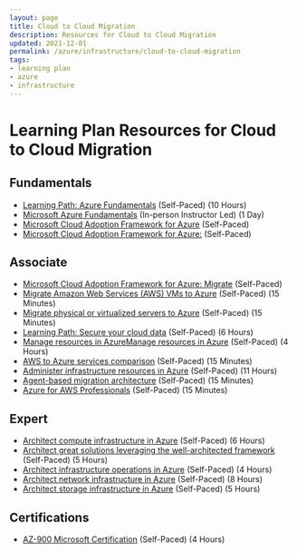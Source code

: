 ```yaml
---
layout: page
title: Cloud to Cloud Migration
description: Resources for Cloud to Cloud Migration
updated: 2021-12-01
permalink: /azure/infrastructure/cloud-to-cloud-migration
tags: 
- learning plan
- azure
- infrastructure
---
```


# Learning Plan Resources for Cloud to Cloud Migration

## Fundamentals

* [Learning Path: Azure Fundamentals](https://docs.microsoft.com/en-us/learn/paths/azure-fundamentals/) (Self-Paced) (10 Hours)
* [Microsoft Azure Fundamentals](https://www.microsoft.com/learning/course.aspx?cid=AZ-900T01) (In-person Instructor Led) (1 Day)
* [Microsoft Cloud Adoption Framework for Azure](https://docs.microsoft.com/en-us/learn/modules/microsoft-cloud-adoption-framework-for-azure/) (Self-Paced)
* [Microsoft Cloud Adoption Framework for Azure:](https://docs.microsoft.com/en-us/azure/cloud-adoption-framework/) (Self-Paced)

## Associate

* [Microsoft Cloud Adoption Framework for Azure: Migrate](https://docs.microsoft.com/en-us/azure/cloud-adoption-framework/migrate/) (Self-Paced)
* [Migrate Amazon Web Services (AWS) VMs to Azure](https://docs.microsoft.com/en-us/azure/site-recovery/migrate-tutorial-aws-azure) (Self-Paced) (15 Minutes)
* [Migrate physical or virtualized servers to Azure](https://docs.microsoft.com/en-us/azure/migrate/tutorial-migrate-physical-virtual-machines) (Self-Paced) (15 Minutes)
* [Learning Path: Secure your cloud data](https://docs.microsoft.com/en-us/learn/paths/secure-your-cloud-data/) (Self-Paced) (6 Hours)
* [Manage resources in AzureManage resources in Azure](https://docs.microsoft.com/en-us/learn/paths/manage-resources-in-azure/) (Self-Paced) (4 Hours)
* [AWS to Azure services comparison](https://docs.microsoft.com/en-us/azure/architecture/aws-professional/services) (Self-Paced) (15 Minutes)
* [Administer infrastructure resources in Azure](https://docs.microsoft.com/en-us/learn/paths/administer-infrastructure-resources-in-azure/) (Self-Paced) (11 Hours)
* [Agent-based migration architecture](https://docs.microsoft.com/en-us/azure/migrate/agent-based-migration-architecture) (Self-Paced) (15 Minutes)
* [Azure for AWS Professionals](https://docs.microsoft.com/en-us/azure/architecture/aws-professional/) (Self-Paced) (15 Minutes)

## Expert

* [Architect compute infrastructure in Azure](https://docs.microsoft.com/en-us/learn/paths/architect-compute-infrastructure/) (Self-Paced) (6 Hours)
* [Architect great solutions leveraging the well-architected framework](https://docs.microsoft.com/en-us/learn/paths/architect-great-solutions-in-azure/) (Self-Paced) (5 Hours)
* [Architect infrastructure operations in Azure](https://docs.microsoft.com/en-us/learn/paths/architect-infrastructure-operations/) (Self-Paced) (4 Hours)
* [Architect network infrastructure in Azure](https://docs.microsoft.com/en-us/learn/paths/architect-network-infrastructure/) (Self-Paced) (8 Hours)
* [Architect storage infrastructure in Azure](https://docs.microsoft.com/en-us/learn/paths/architect-storage-infrastructure/) (Self-Paced) (5 Hours)

## Certifications

* [AZ-900 Microsoft Certification](https://docs.microsoft.com/en-us/learn/certifications/exams/az-900) (Self-Paced) (4 Hours)
